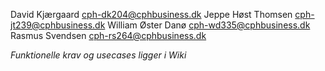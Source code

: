 David Kjærgaard cph-dk204@cphbusiness.dk Jeppe Høst Thomsen cph-jt239@cphbusiness.dk William Øster Danø cph-wd335@cphbusiness.dk Rasmus Svendsen cph-rs264@cphbusiness.dk

*Funktionelle krav og usecases ligger i Wiki*
